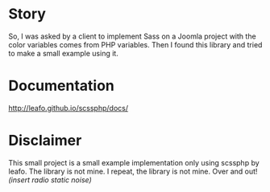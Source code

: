 # Story
So, I was asked by a client to implement Sass on a Joomla project with the color variables comes from PHP variables. Then I found this library and tried to make a small example using it.

# Documentation
http://leafo.github.io/scssphp/docs/

# Disclaimer
This small project is a small example implementation only using scssphp by leafo. The library is not mine. I repeat, the library is not mine. Over and out! *(insert radio static noise)*
